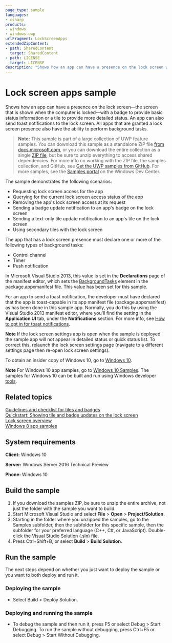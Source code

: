 ```yaml
---
page_type: sample
languages:
- csharp
products:
- windows
- windows-uwp
urlFragment: LockScreenApps
extendedZipContent:
- path: SharedContent
  target: SharedContent
- path: LICENSE
  target: LICENSE
description: "Shows how an app can have a presence on the lock screen with a badge to provide basic status information."
---
```


<!---
  category: ControlsLayoutAndText 
  samplefwlink: http://go.microsoft.com/fwlink/p/?LinkId=620564
--->

# Lock screen apps sample

Shows how an app can have a presence on the lock screen—the screen that is shown when the computer is locked—with a badge to provide basic status information 
or a tile to provide more detailed status. An app can also send toast notifications to the lock screen. All apps that are granted a lock screen presence also 
have the ability to perform background tasks. 

> **Note:** This sample is part of a large collection of UWP feature samples. 
> You can download this sample as a standalone ZIP file
> [from docs.microsoft.com](https://docs.microsoft.com/samples/microsoft/windows-universal-samples/lockscreenapps/),
> or you can download the entire collection as a single
> [ZIP file](https://github.com/Microsoft/Windows-universal-samples/archive/master.zip), but be 
> sure to unzip everything to access shared dependencies. For more info on working with the ZIP file, 
> the samples collection, and GitHub, see [Get the UWP samples from GitHub](https://aka.ms/ovu2uq). 
> For more samples, see the [Samples portal](https://aka.ms/winsamples) on the Windows Dev Center. 

The sample demonstrates the following scenarios:

- Requesting lock screen access for the app 
- Querying for the current lock screen access status of the app 
- Removing the app's lock screen access at its request 
- Sending a badge update notification to an app's badge on the lock screen 
- Sending a text-only tile update notification to an app's tile on the lock screen 
- Using secondary tiles with the lock screen 

The app that has a lock screen presence must declare one or more of the following types of background tasks:

- Control channel
- Timer
- Push notification

In Microsoft Visual Studio 2013, this value is set in the **Declarations** page of the manifest editor, which sets the [BackgroundTasks](http://msdn.microsoft.com/library/windows/apps/br211421) element in the package.appxmanifest file. This value has been set for this sample.

For an app to send a toast notification, the developer must have declared that the app is toast-capable in its app manifest file (package.appxmanifest) as has been done in this sample app. Normally, you do this by using the Visual Studio 2013 manifest editor, where you'll find the setting in the **Application UI** tab, under the **Notifications** section. For more info, see [How to opt in for toast notifications](http://msdn.microsoft.com/library/windows/apps/hh781238).

**Note** If the lock screen settings app is open when the sample is deployed the sample app will not appear in detailed status or quick status list. To correct this, relaunch the lock screen settings page (navigate to a different settings page then re-open lock screen settings). 

To obtain an insider copy of Windows 10, go to [Windows 10](http://insider.windows.com). 

**Note**  For Windows 10 app samples, go to  [Windows 10 Samples](https://github.com/Microsoft/Windows-universal-samples). The samples for Windows 10 can be built and run using Windows developer [tools](https://developer.windows.com).

## Related topics

[Guidelines and checklist for tiles and badges](http://msdn.microsoft.com/library/windows/apps/hh465403)  
[Quickstart: Showing tile and badge updates on the lock screen](http://msdn.microsoft.com/library/windows/apps/hh700416)  
[Lock screen overview](http://msdn.microsoft.com/library/windows/apps/hh779720)  
[Windows 8 app samples](http://go.microsoft.com/fwlink/p/?LinkID=227694)  

## System requirements

**Client:** Windows 10

**Server:** Windows Server 2016 Technical Preview

**Phone:** Windows 10

## Build the sample

1. If you download the samples ZIP, be sure to unzip the entire archive, not just the folder with the sample you want to build. 
2. Start Microsoft Visual Studio and select **File** \> **Open** \> **Project/Solution**.
3. Starting in the folder where you unzipped the samples, go to the Samples subfolder, then the subfolder for this specific sample, then the subfolder for your preferred language (C++, C#, or JavaScript). Double-click the Visual Studio Solution (.sln) file.
4. Press Ctrl+Shift+B, or select **Build** \> **Build Solution**.

## Run the sample

The next steps depend on whether you just want to deploy the sample or you want to both deploy and run it.

### Deploying the sample

- Select Build > Deploy Solution. 

### Deploying and running the sample

- To debug the sample and then run it, press F5 or select Debug >  Start Debugging. To run the sample without debugging, press Ctrl+F5 or select Debug > Start Without Debugging. 
